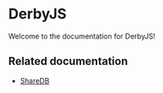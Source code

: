 # DerbyJS

Welcome to the documentation for DerbyJS!

## Related documentation

* [ShareDB](https://github.com/share/sharedb)

